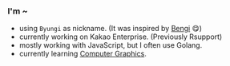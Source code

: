 ### I'm ~
- using `Byungi` as nickname. (It was inspired by [Bengi](https://www.google.com/search?q=skt+t1+bengi)  😋)
- currently working on Kakao Enterprise. (Previously Rsupport)
- mostly working with JavaScript, but I often use Golang.
- currently learning [Computer Graphics](https://www.youtube.com/playlist?list=PLYEC1V9tJOl03WLDoUEKbiYW_Xt4W6LTl).
